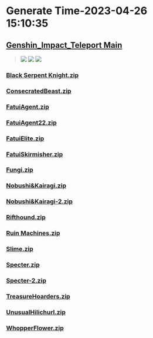 # Generate Time-2023-04-26 15:10:35

## [Genshin_Impact_Teleport Main](https://github.com/Sam5440/Genshin_Impact_Teleport)

>![](https://komarev.com/ghpvc/?username=done439)
>![](https://komarev.com/ghpvc/?username=done438)
>![](https://komarev.com/ghpvc/?username=done437)

### [Black Serpent Knight.zip](https://raw.githubusercontent.com/Sam5440/Genshin_Impact_Teleport/download/ManualCollectPoint/Monster/Black%20Serpent%20Knight.zip)

### [ConsecratedBeast.zip](https://raw.githubusercontent.com/Sam5440/Genshin_Impact_Teleport/download/ManualCollectPoint/Monster/ConsecratedBeast.zip)

### [FatuiAgent.zip](https://raw.githubusercontent.com/Sam5440/Genshin_Impact_Teleport/download/ManualCollectPoint/Monster/FatuiAgent.zip)

### [FatuiAgent22.zip](https://raw.githubusercontent.com/Sam5440/Genshin_Impact_Teleport/download/ManualCollectPoint/Monster/FatuiAgent22.zip)

### [FatuiElite.zip](https://raw.githubusercontent.com/Sam5440/Genshin_Impact_Teleport/download/ManualCollectPoint/Monster/FatuiElite.zip)

### [FatuiSkirmisher.zip](https://raw.githubusercontent.com/Sam5440/Genshin_Impact_Teleport/download/ManualCollectPoint/Monster/FatuiSkirmisher.zip)

### [Fungi.zip](https://raw.githubusercontent.com/Sam5440/Genshin_Impact_Teleport/download/ManualCollectPoint/Monster/Fungi.zip)

### [Nobushi&Kairagi.zip](https://raw.githubusercontent.com/Sam5440/Genshin_Impact_Teleport/download/ManualCollectPoint/Monster/Nobushi%26Kairagi.zip)

### [Nobushi&Kairagi-2.zip](https://raw.githubusercontent.com/Sam5440/Genshin_Impact_Teleport/download/ManualCollectPoint/Monster/Nobushi%26Kairagi-2.zip)

### [Rifthound.zip](https://raw.githubusercontent.com/Sam5440/Genshin_Impact_Teleport/download/ManualCollectPoint/Monster/Rifthound.zip)

### [Ruin Machines.zip](https://raw.githubusercontent.com/Sam5440/Genshin_Impact_Teleport/download/ManualCollectPoint/Monster/Ruin%20Machines.zip)

### [Slime.zip](https://raw.githubusercontent.com/Sam5440/Genshin_Impact_Teleport/download/ManualCollectPoint/Monster/Slime.zip)

### [Specter.zip](https://raw.githubusercontent.com/Sam5440/Genshin_Impact_Teleport/download/ManualCollectPoint/Monster/Specter.zip)

### [Specter-2.zip](https://raw.githubusercontent.com/Sam5440/Genshin_Impact_Teleport/download/ManualCollectPoint/Monster/Specter-2.zip)

### [TreasureHoarders.zip](https://raw.githubusercontent.com/Sam5440/Genshin_Impact_Teleport/download/ManualCollectPoint/Monster/TreasureHoarders.zip)

### [UnusualHilichurl.zip](https://raw.githubusercontent.com/Sam5440/Genshin_Impact_Teleport/download/ManualCollectPoint/Monster/UnusualHilichurl.zip)

### [WhopperFlower.zip](https://raw.githubusercontent.com/Sam5440/Genshin_Impact_Teleport/download/ManualCollectPoint/Monster/WhopperFlower.zip)

